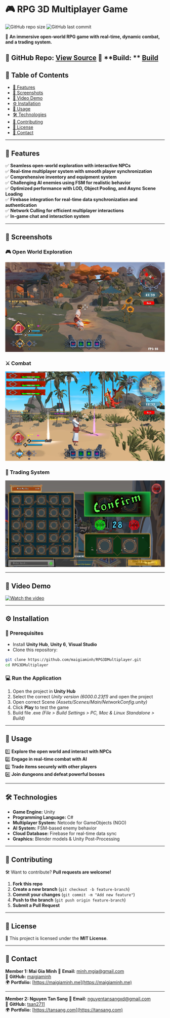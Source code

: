 # 🎮 RPG 3D Multiplayer Game

![GitHub repo size](https://img.shields.io/github/repo-size/maigiaminh/RPG3DMultiplayer?color=blue&style=flat-square)
![GitHub last commit](https://img.shields.io/github/last-commit/maigiaminh/RPG3DMultiplayer?color=green&style=flat-square)

📌 **An immersive open-world RPG game with real-time, dynamic combat, and a trading system.**

🔗 **GitHub Repo:** [View Source](https://github.com/maigiaminh/RPG3DMultiplayer)
🔗 **Build: ** [Build](https://drive.google.com/file/d/1W-JVRRJDb914_vp76BbjIyUcTGmahVQ4/view?usp=sharing)
---

## 📖 Table of Contents

- [🌟 Features](#-features)
- [📸 Screenshots](#-screenshots)
- [🎥 Video Demo](#-video-demo)
- [⚙️ Installation](#️-installation)
- [🚀 Usage](#-usage)
- [🛠 Technologies](#-technologies)
- [🙌 Contributing](#-contributing)
- [📄 License](#-license)
- [📩 Contact](#-contact)

---

## 🌟 Features

✅ **Seamless open-world exploration with interactive NPCs**  
✅ **Real-time multiplayer system with smooth player synchronization**  
✅ **Comprehensive inventory and equipment system**  
✅ **Challenging AI enemies using FSM for realistic behavior**  
✅ **Optimized performance with LOD, Object Pooling, and Async Scene Loading**  
✅ **Firebase integration for real-time data synchronization and authentication**  
✅ **Network Culling for efficient multiplayer interactions**  
✅ **In-game chat and interaction system**  

---

## 📸 Screenshots

### 🎮 Open World Exploration

![Game Screenshot](https://raw.githubusercontent.com/maigiaminh/RPG3DMultiplayer/main/github_images/gameplay.jpg)

### ⚔️ Combat

![Combat Screenshot](https://raw.githubusercontent.com/maigiaminh/RPG3DMultiplayer/main/github_images/combat.png)

### 🏪 Trading System

![Trading Screenshot](https://raw.githubusercontent.com/maigiaminh/RPG3DMultiplayer/main/github_images/trading.png)

---

## 🎥 Video Demo

[![Watch the video](https://img.youtube.com/vi/bqME5xO41Ss/maxresdefault.jpg)](https://www.youtube.com/watch?v=bqME5xO41Ss)

---

## ⚙️ Installation

### **🔧 Prerequisites**

- Install **Unity Hub**, **Unity 6**, **Visual Studio**
- Clone this repository:

```sh
git clone https://github.com/maigiaminh/RPG3DMultiplayer.git
cd RPG3DMultiplayer
```

### **💻 Run the Application**

1. Open the project in **Unity Hub**
2. Select the correct *Unity version (6000.0.23f1)* and open the project
3. Open correct Scene *(Assets/Scenes/Main/NetworkConfig.unity)*
4. Click **Play** to test the game
5. Build file .exe *(File > Build Settings > PC, Mac & Linux Standalone > Build)*


---

## 🚀 Usage

1️⃣ **Explore the open world and interact with NPCs**  
2️⃣ **Engage in real-time combat with AI**  
3️⃣ **Trade items securely with other players**  
4️⃣ **Join dungeons and defeat powerful bosses**  

---

## 🛠 Technologies

- **Game Engine:** Unity
- **Programming Language:** C#
- **Multiplayer System:** Netcode for GameObjects (NGO)
- **AI System:** FSM-based enemy behavior
- **Cloud Database:** Firebase for real-time data sync
- **Graphics:** Blender models & Unity Post-Processing

---

## 🙌 Contributing

🛠 Want to contribute? **Pull requests are welcome!**

1. **Fork this repo**  
2. **Create a new branch** (`git checkout -b feature-branch`)
3. **Commit your changes** (`git commit -m "Add new feature"`)
4. **Push to the branch** (`git push origin feature-branch`)
5. **Submit a Pull Request**

---

## 📄 License

📜 This project is licensed under the **MIT License**.

---

## 📩 Contact

**Member 1: Mai Gia Minh**
📧 **Email:** [minh.mgia@gmail.com](mailto:minh.mgia@gmail.com)  
🔗 **GitHub:** [maigiaminh](https://github.com/maigiaminh)  
🌍 **Portfolio:** [https://maigiaminh.me](https://maigiaminh.me)

---

**Member 2: Nguyen Tan Sang**
📧 **Email:** [nguyentansangxd@gmail.com](mailto:nguyentansangxd@gmail.com)  
🔗 **GitHub:** [tsan2711](https://github.com/tsan2711)  
🌍 **Portfolio:** [https://tansang.com](https://tansang.com)
	
